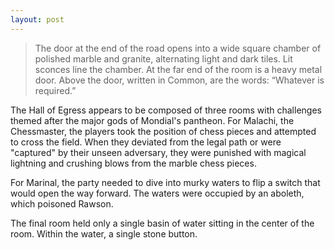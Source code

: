 ```yaml
---
layout: post
---
```

>The door at the end of the road opens into a wide square chamber of polished marble and granite, alternating light and dark tiles. Lit sconces line the chamber. At the far end of the room is a heavy metal door. Above the door, written in Common, are the words: “Whatever is required.” 

The Hall of Egress appears to be composed of three rooms with challenges themed after the major gods of Mondial's pantheon. For Malachi, the Chessmaster, the players took the position of chess pieces and attempted to cross the field. When they deviated from the legal path or were "captured" by their unseen adversary, they were punished with magical lightning and crushing blows from the marble chess pieces. 

For Marinal, the party needed to dive into murky waters to flip a switch that would open the way forward. The waters were occupied by an aboleth, which poisoned Rawson. 

The final room held only a single basin of water sitting in the center of the room. Within the water, a single stone button. 
